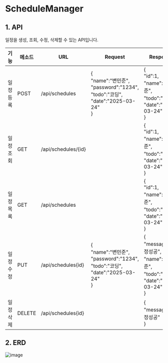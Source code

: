 # ScheduleManager

## 1. API
일정을 생성, 조회, 수정, 삭제할 수 있는 API입니다.

|기능|메소드|URL|Request|Response|
|------|---|---|---|------|
|일정등록|POST|/api/schedules|{<br/>"name":"변민준",<br/>"password":"1234",<br/>"todo":"코딩",<br/>"date":"2025-03-24"<br/>}|{<br/>"id":1,<br/>"name":"변민준",<br/>"todo":"코딩",<br/>"date":"2025-03-24"<br/>}|
|일정조회|GET|/api/schedules/{id}| |{<br/>"id":1,<br/>"name":"변민준",<br/>"todo":"코딩",<br/>"date":"2025-03-24"<br/>}|
|일정목록|GET|/api/schedules| |{<br/>"id":1,<br/>"name":"변민준",<br/>"todo":"코딩",<br/>"date":"2025-03-24"<br/>}|
|일정수정|PUT|/api/schedules{id}|{<br/>"name":"변민준",<br/>"password":"1234",<br/>"todo":"코딩",<br/>"date":"2025-03-24"<br/>}|{<br/>"message":"수정성공",<br/>"name":"변민준",<br/>"todo":"코딩",<br/>"date":"2025-03-24"<br/>}|
|일정삭제|DELETE|/api/schedules{id}| |{<br/>"message":"수정성공"<br/>}|
 
## 2. ERD
![image](https://github.com/user-attachments/assets/4b453e2d-bc50-46e2-a8d1-f064c3a097e1)
